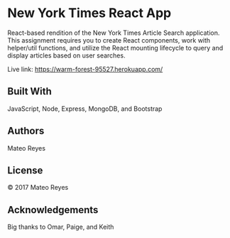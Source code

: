 # New York Times React App

React-based rendition of the New York Times Article Search application. This assignment requires you to create React components, work with helper/util functions, and utilize the React mounting lifecycle to query and display articles based on user searches. 

Live link: https://warm-forest-95527.herokuapp.com/

## Built With
JavaScript, Node, Express, MongoDB, and Bootstrap

## Authors
Mateo Reyes

## License
&copy; 2017 Mateo Reyes

## Acknowledgements
Big thanks to Omar, Paige, and Keith